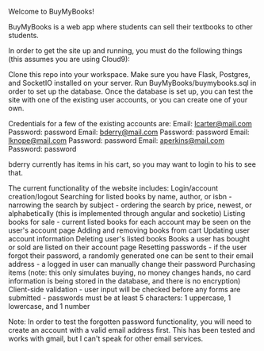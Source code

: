Welcome to BuyMyBooks!

BuyMyBooks is a web app where students can sell their textbooks to other students.

In order to get the site up and running, you must do the following things (this assumes you are using Cloud9):

Clone this repo into your workspace.
Make sure you have Flask, Postgres, and SocketIO installed on your server.
Run BuyMyBooks/buymybooks.sql in order to set up the database.
Once the database is set up, you can test the site with one of the existing user accounts, or you can create one of your own. 

Credentials for a few of the existing accounts are: 
Email: lcarter@mail.com     Password: password 
Email: bderry@mail.com      Password: password
Email: lknope@mail.com      Password: password
Email: aperkins@mail.com    Password: password

bderry currently has items in his cart, so you may want to login to his to see that.


The current functionality of the website includes:
    Login/account creation/logout
    Searching for listed books by name, author, or isbn - narrowing the search by subject - ordering the search by price, newest, or alphabetically (this is implemented through angular and socketio)
    Listing books for sale - current listed books for each account may be seen on the user's account page
    Adding and removing books from cart
    Updating user account information
    Deleting user's listed books 
    Books a user has bought or sold are listed on their account page
    Resetting passwords - if the user forgot their password, a randomly generated one can be sent to their email address - a logged in user can manually change their password
    Purchasing items (note: this only simulates buying, no money changes hands, no card information is being stored in the database, and there is no encryption) 
    Client-side validation - user input will be checked before any forms are submitted - passwords must be at least 5 characters: 1 uppercase, 1 lowercase, and 1 number
    
Note: In order to test the forgotten password functionality, you will need to create an account with a valid email address first. 
This has been tested and works with gmail, but I can't speak for other email services.